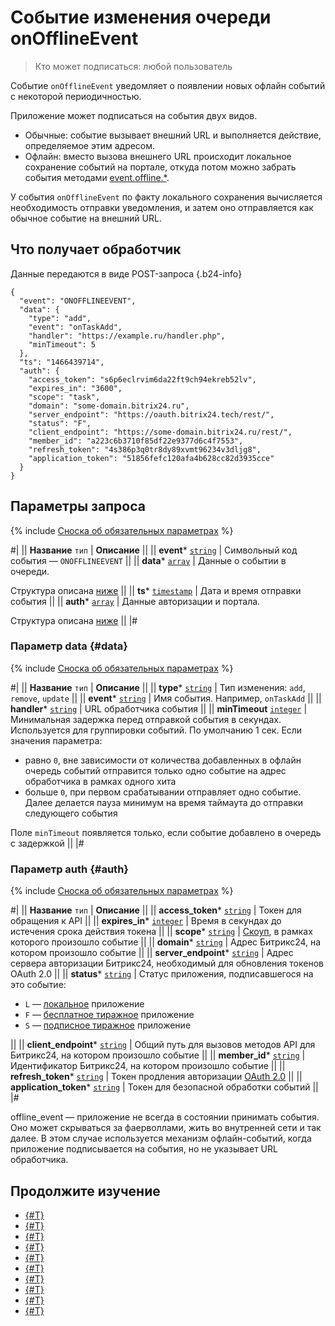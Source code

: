 # Событие изменения очереди onOfflineEvent

> Кто может подписаться: любой пользователь

Событие `onOfflineEvent` уведомляет о появлении новых офлайн событий с некоторой периодичностью.

Приложение может подписаться на события двух видов.

- Обычные: событие вызывает внешний URL и выполняется действие, определяемое этим адресом.
- Офлайн: вместо вызова внешнего URL происходит локальное сохранение событий на портале, откуда потом можно забрать события методами [event.offline.*](./index.md#all-methods).

У события `onOfflineEvent` по факту локального сохранения вычисляется необходимость отправки уведомления, и затем оно отправляется как обычное событие на внешний URL.

## Что получает обработчик

Данные передаются в виде POST-запроса {.b24-info}

```
{
  "event": "ONOFFLINEEVENT",
  "data": {
    "type": "add",
    "event": "onTaskAdd",
    "handler": "https://example.ru/handler.php", 
    "minTimeout": 5
  },
  "ts": "1466439714",
  "auth": {
    "access_token": "s6p6eclrvim6da22ft9ch94ekreb52lv",
    "expires_in": "3600",
    "scope": "task",
    "domain": "some-domain.bitrix24.ru",
    "server_endpoint": "https://oauth.bitrix24.tech/rest/", 
    "status": "F",
    "client_endpoint": "https://some-domain.bitrix24.ru/rest/", 
    "member_id": "a223c6b3710f85df22e9377d6c4f7553",
    "refresh_token": "4s386p3q0tr8dy89xvmt96234v3dljg8",
    "application_token": "51856fefc120afa4b628cc82d3935cce"
  }
}

```

## Параметры запроса

{% include [Сноска об обязательных параметрах](../../_includes/required.md) %}

#|
|| **Название**
`тип` | **Описание** ||
|| **event***
[`string`](../data-types.md) | Символьный код события — `ONOFFLINEEVENT` ||
|| **data***
[`array`](../data-types.md) | Данные о событии в очереди.

Структура описана [ниже](#data) ||
|| **ts***
[`timestamp`](../data-types.md) | Дата и время отправки события ||
|| **auth***
[`array`](../data-types.md) | Данные авторизации и портала.

Структура описана [ниже](#auth) ||
|#

### Параметр data {#data}

{% include [Сноска об обязательных параметрах](../../_includes/required.md) %}

#|
|| **Название**
`тип` | **Описание** ||
|| **type***
[`string`](../data-types.md) | Тип изменения: `add`, `remove`, `update` ||
|| **event***
[`string`](../data-types.md) | Имя события. Например, `onTaskAdd` ||
|| **handler***
[`string`](../data-types.md) | URL обработчика события ||
|| **minTimeout**
[`integer`](../data-types.md) | Минимальная задержка перед отправкой события в секундах. Используется для группировки событий. По умолчанию 1 сек. Если значения параметра:
- равно `0`, вне зависимости от количества добавленных в офлайн очередь событий отправится только одно событие на адрес обработчика в рамках одного хита
- больше `0`, при первом срабатывании отправляет одно событие. Далее делается пауза минимум на время таймаута до отправки следующего события
  
Поле `minTimeout` появляется только, если событие добавлено в очередь с задержкой ||
|#

### Параметр auth {#auth}

{% include [Сноска об обязательных параметрах](../../_includes/required.md) %}

#|
|| **Название**
`тип` | **Описание** ||
|| **access_token***
[`string`](../data-types.md) |  Токен для обращения к API ||
|| **expires_in***
[`integer`](../data-types.md) | Время в секундах до истечения срока действия токена ||
|| **scope***
[`string`](../data-types.md) | [Скоуп](../scopes/permissions.md), в рамках которого произошло событие ||
|| **domain***
[`string`](../data-types.md) | Адрес Битрикс24, на котором произошло событие ||
|| **server_endpoint***
[`string`](../data-types.md) | Адрес сервера авторизации Битрикс24, необходимый для обновления токенов OAuth 2.0 ||
|| **status***
[`string`](../data-types.md) | Статус приложения, подписавшегося на это событие:

- `L` — [локальное](../../local-integrations/local-apps.md) приложение
- `F` — [бесплатное тиражное](../../market/index.md) приложение
- `S` — [подписное тиражное](../../market/monetization/index.md) приложение

||
|| **client_endpoint***
[`string`](../data-types.md) | Общий путь для вызовов методов API для Битрикс24, на котором произошло событие ||
|| **member_id***
[`string`](../data-types.md) | Идентификатор Битрикс24, на котором произошло событие ||
|| **refresh_token***
[`string`](../data-types.md) | Токен продления авторизации [OAuth 2.0](../../settings/oauth/index.md) ||
|| **application_token***
[`string`](../data-types.md) | Токен для безопасной обработки событий ||
|#

offline_event — приложение не всегда в состоянии принимать события. Оно может скрываться за фаерволлами, жить во внутренней сети и так далее. В этом случае используется механизм офлайн-событий, когда приложение подписывается на события, но не указывает URL обработчика.

## Продолжите изучение

- [{#T}](./events.md)
- [{#T}](./event-bind.md)
- [{#T}](./event-get.md)
- [{#T}](./event-unbind.md)
- [{#T}](./safe-event-handlers.md)
- [{#T}](./offline-events.md)
- [{#T}](./event-offline-list.md)
- [{#T}](./event-offline-get.md)
- [{#T}](./event-offline-clear.md)
- [{#T}](./event-offline-error.md)